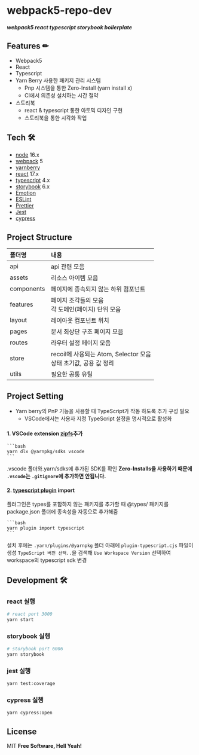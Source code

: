 
# **webpack5-repo-dev**
##### webpack5 react typescript storybook boilerplate



## Features ✏

- Webpack5
- React
- Typescript
- Yarn Berry 사용한 패키지 관리 시스템
  - Pnp 시스템을 통한  Zero-Install (yarn install x)
  - CI에서 의존성 설치하는 시간 절약
- 스토리북
  - react & typescript 통한 아토믹 디자인 구현
  - 스토리북을 통한 시각화 작업

## Tech 🛠
- [node] 16.x
- [webpack] 5
- [yarnberry]
- [react] 17.x
- [typescript] 4.x
- [storybook] 6.x 
- [Emotion] 
- [ESLint]
- [Prettier]
- [Jest]
- [cypress]

## Project Structure

|폴더명|내용|
|:-|:-|
|api|api 관련 모음|
|assets|리소스 아이템 모음|
|components|페이지에 종속되지 않는 하위 컴포넌트|
|features|페이지 조각들의 모음<br/> 각 도메인(페이지) 단위 모음|
|layout|레이아웃 컴포넌트 위치|
|pages|문서 최상단 구조 페이지 모음|
|routes|라우터 설정 페이지 모음|
|store|recoil에 사용되는 Atom, Selector 모음 <br/>상태 초기값, 공용 값 정리|
|utils|필요한 공통 유틸|

## Project Setting

- Yarn berry의 PnP 기능을 사용할 때 TypeScript가 작동 하도록 추가 구성 필요
  - VSCode에서는 사용자 지정 TypeScript 설정을 명시적으로 활성화

####  1. VSCode extension [zipfs]추가
	```bash
	yarn dlx @yarnpkg/sdks vscode
	```
.vscode 폴더와.yarn/sdks에 추가된 SDK를 확인
	 __Zero-Installs을 사용하기 때문에 `.vscode`는 `.gitignore`에 추가하면 안됩니다.__
	

#### 2. [typescript plugin] import
 플러그인은 types를 포함하지 않는 패키지를 추가할 때 @types/ 패키지를 package.json 폴더에 종속성을 자동으로 추가해줌 
 
	```bash
	yarn plugin import typescript
	```

설치 후에는 `.yarn/plugins/@yarnpkg` 폴더 아래에 `plugin-typescript.cjs` 파일이 생성
	`TypeScript 버전 선택..`을 검색해 `Use Workspace Version` 선택하여 workspace의 typescript sdk 변경

## Development 🛠

### react 실행

```bash
# react port 3000
yarn start
```

### storybook 실행 
``` bash
# storybook port 6006
yarn storybook
```

### jest 실행
``` bash
yarn test:coverage
```

### cypress 실행
``` bash
yarn cypress:open
```



## License
MIT
**Free Software, Hell Yeah!**

[//]: # 
   [node]: <https://nodejs.org/ko/>
   [webpack]: <https://webpack.kr/migrate/5/>
   [yarnberry]: <https://github.com/yarnpkg/berry>
   [react]: <https://ko.reactjs.org/>
   [typescript]: <https://www.typescriptlang.org/>
   [storybook]: <https://storybook.js.org/>
   [Emotion]: <https://emotion.sh/docs/introduction>
   [Prettier]: <https://prettier.io/>
   [ESLint]: <https://eslint.org/>
   [cypress]: <https://www.cypress.io/>
   [jest]: <https://jestjs.io/>
   [zipfs]: <https://marketplace.visualstudio.com/items?itemName=arcanis.vscode-zipfs>
   [typescript plugin]: <https://github.com/yarnpkg/berry/tree/master/packages/plugin-typescript>

